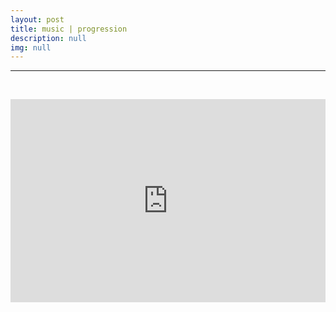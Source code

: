 ```yaml
---
layout: post
title: music | progression
description: null
img: null
---
```


***

<br/>

<sub></sub>
<iframe width="100%" height="325" scrolling="no" frameborder="no" allow="autoplay" src="https://w.soundcloud.com/player/?url=https%3A//api.soundcloud.com/playlists/641818461&color=%23666666&auto_play=false&hide_related=false&show_comments=true&show_user=true&show_reposts=false&show_teaser=true"></iframe>
